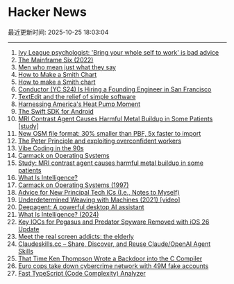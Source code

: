 # Hacker News

最近更新时间: 2025-10-25 18:03:04

--- 
1. [Ivy League psychologist: 'Bring your whole self to work' is bad advice](https://www.cnbc.com/2025/10/24/bring-your-whole-self-to-work-is-bad-advice-ivy-league-psychologist-saysheres-why.html) 
2. [The Mainframe Six (2022)](https://arcanesciences.com/os2200/app1.html) 
3. [Men who mean just what they say](https://journal.humancenteredtech.us/p/men-who-mean-just-what-they-say) 
4. [How to Make a Smith Chart](https://www.johndcook.com/blog/2025/10/23/smith-chart/) 
5. [How to make a Smith chart](https://www.johndcook.com/blog/2025/10/23/smith-chart/) 
6. [Conductor (YC S24) Is Hiring a Founding Engineer in San Francisco](https://www.ycombinator.com/companies/conductor/jobs/MYjJzBV-founding-engineer) 
7. [TextEdit and the relief of simple software](https://www.newyorker.com/culture/infinite-scroll/textedit-and-the-relief-of-simple-software) 
8. [Harnessing America's Heat Pump Moment](https://www.heatpumped.org/p/harnessing-america-s-heat-pump-moment) 
9. [The Swift SDK for Android](https://www.swift.org/blog/nightly-swift-sdk-for-android/) 
10. [MRI Contrast Agent Causes Harmful Metal Buildup in Some Patients [study]](https://www.ormanager.com/briefs/study-mri-contrast-agent-causes-harmful-metal-buildup-in-some-patients/) 
11. [New OSM file format: 30% smaller than PBF, 5x faster to import](https://community.openstreetmap.org/t/new-osm-file-format-30-smaller-than-pbf-5x-faster-to-import/137151) 
12. [The Peter Principle and exploiting overconfident workers](https://marginalrevolution.com/marginalrevolution/2025/10/the-peter-principle-and-exploiting-overconfident-workers.html) 
13. [Vibe Coding in the 90s](https://ssg.dev/vibe-coding-in-the-90s/) 
14. [Carmack on Operating Systems](https://rmitz.org/carmack.on.operating.systems.html) 
15. [Study: MRI contrast agent causes harmful metal buildup in some patients](https://www.ormanager.com/briefs/study-mri-contrast-agent-causes-harmful-metal-buildup-in-some-patients/) 
16. [What Is Intelligence?](https://mitpress.mit.edu/9780262049955/what-is-intelligence/) 
17. [Carmack on Operating Systems (1997)](https://rmitz.org/carmack.on.operating.systems.html) 
18. [Advice for New Principal Tech ICs (I.e., Notes to Myself)](https://eugeneyan.com/writing/principal/) 
19. [Underdetermined Weaving with Machines (2021) [video]](https://www.youtube.com/watch?v=on_sK8KoObo) 
20. [Deepagent: A powerful desktop AI assistant](https://deepagent.abacus.ai) 
21. [What Is Intelligence? (2024)](https://whatisintelligence.antikythera.org/) 
22. [Key IOCs for Pegasus and Predator Spyware Removed with iOS 26 Update](https://iverify.io/blog/key-iocs-for-pegasus-and-predator-spyware-cleaned-with-ios-26-update) 
23. [Meet the real screen addicts: the elderly](https://www.economist.com/international/2025/10/23/meet-the-real-screen-addicts-the-elderly) 
24. [Claudeskills.cc – Share, Discover, and Reuse Claude/OpenAI Agent Skills](https://claudeskills.cc) 
25. [That Time Ken Thompson Wrote a Backdoor into the C Compiler](https://micahkepe.com/blog/thompson-trojan-horse/) 
26. [Euro cops take down cybercrime network with 49M fake accounts](https://www.itnews.com.au/news/euro-cops-take-down-cybercrime-network-with-49-million-fake-accounts-621174) 
27. [Fast TypeScript (Code Complexity) Analyzer](https://ftaproject.dev/) 
